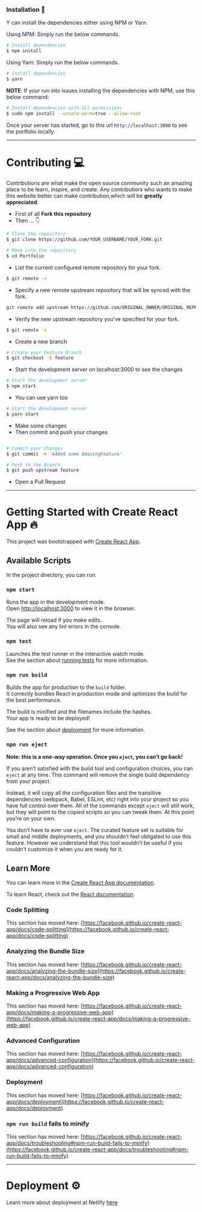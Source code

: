 


### Installation 🔧


Y can install the dependencies either using NPM or Yarn.

Using NPM: Simply run the below commands.

```bash
# Install dependencies
$ npm install
```

Using Yarn: Simply run the below commands.

```bash
# Install dependencies
$ yarn
```

**NOTE**:
If your run into issues installing the dependencies with NPM, use this below command:

```bash
# Install dependencies with all permissions
$ sudo npm install --unsafe-perm=true --allow-root
```

Once your server has started, go to this url `http://localhost:3000` to see the portfolio locally.



---

# Contributing 💻

Contributions are what make the open source community such an amazing place to be learn, inspire, and create. Any contributiors who wants to make this website better can make contribution,which will be **greatly appreciated**.

- First of all **Fork this repository**
- Then ... 👇

```bash
# Clone the repository
$ git clone https://github.com/YOUR_USERNAME/YOUR_FORK.git

# Move into the repository
$ cd Portfolio

```

- List the current configured remote repository for your fork.

```bash
$ git remote -v

```

- Specify a new remote upstream repository that will be synced with the fork.

```bash
git remote add upstream https://github.com/ORIGINAL_OWNER/ORIGINAL_REPOSITORY.git

```

- Verify the new upstream repository you've specified for your fork.

```bash
$ git remote -v

```

- Create a new branch

```bash
# Create your Feature Branch
$ git checkout -b feature

```

- Start the development server on localhost:3000 to see the changes

```bash
# Start the development server
$ npm start
```

- You can use yarn too

```bash
# Start the development server
$ yarn start
```

- Make some changes
- Then commit and push your changes

```bash

# Commit your Changes
$ git commit -m 'Added some AmazingFeature'

# Push to the Branch
$ git push upstream feature

```

- Open a Pull Request


---



# Getting Started with Create React App 🔥

This project was bootstrapped with [Create React App](https://github.com/facebook/create-react-app).

## Available Scripts

In the project directory, you can run:

### `npm start`

Runs the app in the development mode.\
Open [http://localhost:3000](http://localhost:3000) to view it in the browser.

The page will reload if you make edits.\
You will also see any lint errors in the console.

### `npm test`

Launches the test runner in the interactive watch mode.\
See the section about [running tests](https://facebook.github.io/create-react-app/docs/running-tests) for more information.

### `npm run build`

Builds the app for production to the `build` folder.\
It correctly bundles React in production mode and optimizes the build for the best performance.

The build is minified and the filenames include the hashes.\
Your app is ready to be deployed!

See the section about [deployment](https://facebook.github.io/create-react-app/docs/deployment) for more information.

### `npm run eject`

**Note: this is a one-way operation. Once you `eject`, you can’t go back!**


If you aren’t satisfied with the build tool and configuration choices, you can `eject` at any time. This command will remove the single build dependency from your project.

Instead, it will copy all the configuration files and the transitive dependencies (webpack, Babel, ESLint, etc) right into your project so you have full control over them. All of the commands except `eject` will still work, but they will point to the copied scripts so you can tweak them. At this point you’re on your own.

You don’t have to ever use `eject`. The curated feature set is suitable for small and middle deployments, and you shouldn’t feel obligated to use this feature. However we understand that this tool wouldn’t be useful if you couldn’t customize it when you are ready for it.

## Learn More

You can learn more in the [Create React App documentation](https://facebook.github.io/create-react-app/docs/getting-started).

To learn React, check out the [React documentation](https://reactjs.org/).

### Code Splitting

This section has moved here: [https://facebook.github.io/create-react-app/docs/code-splitting](https://facebook.github.io/create-react-app/docs/code-splitting)

### Analyzing the Bundle Size

This section has moved here: [https://facebook.github.io/create-react-app/docs/analyzing-the-bundle-size](https://facebook.github.io/create-react-app/docs/analyzing-the-bundle-size)

### Making a Progressive Web App

This section has moved here: [https://facebook.github.io/create-react-app/docs/making-a-progressive-web-app](https://facebook.github.io/create-react-app/docs/making-a-progressive-web-app)

### Advanced Configuration

This section has moved here: [https://facebook.github.io/create-react-app/docs/advanced-configuration](https://facebook.github.io/create-react-app/docs/advanced-configuration)

### Deployment

This section has moved here: [https://facebook.github.io/create-react-app/docs/deployment](https://facebook.github.io/create-react-app/docs/deployment)

### `npm run build` fails to minify

This section has moved here: [https://facebook.github.io/create-react-app/docs/troubleshooting#npm-run-build-fails-to-minify](https://facebook.github.io/create-react-app/docs/troubleshooting#npm-run-build-fails-to-minify)


---


# Deployment ⚙️

Learn more about deployment at Netlify [here](https://create-react-app.dev/docs/deployment/#netlify)

